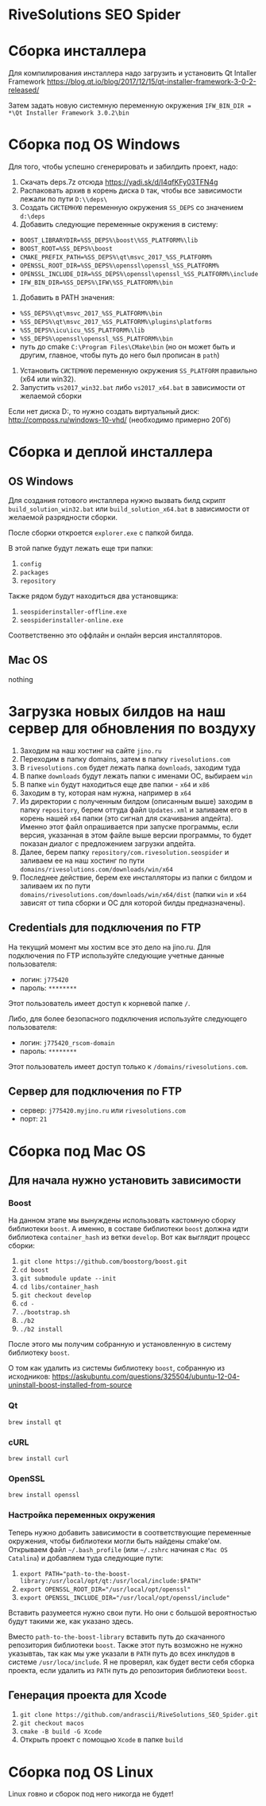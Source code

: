 # RiveSolutions SEO Spider

# Сборка инсталлера

Для компилирования инсталлера надо загрузить и установить Qt Intaller Framework https://blog.qt.io/blog/2017/12/15/qt-installer-framework-3-0-2-released/

Затем задать новую системную переменную окружения `IFW_BIN_DIR = *\Qt Installer Framework 3.0.2\bin`

# Сборка под OS Windows

Для того, чтобы успешно сгенерировать и забилдить проект, надо:
1. Скачать deps.7z отсюда https://yadi.sk/d/I4qfKFy03TFN4g
1. Распаковать архив в корень диска `D` так, чтобы все зависимости лежали по пути `D:\\deps\`
1. Создать `СИСТЕМНУЮ` переменную окружения `SS_DEPS` со значением `d:\deps`
1. Добавить следующие переменные окружения в систему:
- `BOOST_LIBRARYDIR=%SS_DEPS%\boost\%SS_PLATFORM%\lib`
- `BOOST_ROOT=%SS_DEPS%\boost`
- `CMAKE_PREFIX_PATH=%SS_DEPS%\qt\msvc_2017_%SS_PLATFORM%`
- `OPENSSL_ROOT_DIR=%SS_DEPS%\openssl\openssl_%SS_PLATFORM%`
- `OPENSSL_INCLUDE_DIR=%SS_DEPS%\openssl\openssl_%SS_PLATFORM%\include`
- `IFW_BIN_DIR=%SS_DEPS%\IFW\%SS_PLATFORM%\bin`
1. Добавить в PATH значения:
- `%SS_DEPS%\qt\msvc_2017_%SS_PLATFORM%\bin`
- `%SS_DEPS%\qt\msvc_2017_%SS_PLATFORM%\plugins\platforms`
- `%SS_DEPS%\icu\icu_%SS_PLATFORM%\lib`
- `%SS_DEPS%\openssl\openssl_%SS_PLATFORM%\bin`
- путь до cmake `C:\Program Files\CMake\bin` (но он может быть и другим, главное, чтобы путь до него был прописан в `path`)
1. Установить `СИСТЕМНУЮ` переменную окружения `SS_PLATFORM` правильно (x64 или win32).
1. Запустить `vs2017_win32.bat` либо `vs2017_x64.bat` в зависимости от желаемой сборки

Если нет диска D:, то нужно создать виртуальный диск: http://composs.ru/windows-10-vhd/ (необходимо примерно 20Гб)

# Сборка и деплой инсталлера

## OS Windows

Для создания готового инсталлера нужно вызвать билд скрипт `build_solution_win32.bat` или `build_solution_x64.bat` в зависимости от желаемой разрядности сборки. 

После сборки откроется `explorer.exe` с папкой билда.

В этой папке будут лежать еще три папки:
1. `config`
2. `packages`
3. `repository`

Также рядом будут находиться два установщика:
1. `seospiderinstaller-offline.exe`
2. `seospiderinstaller-online.exe`

Соответственно это оффлайн и онлайн версия инсталляторов.

## Mac OS

nothing

# Загрузка новых билдов на наш сервер для обновления по воздуху

1. Заходим на наш хостинг на сайте `jino.ru`
2. Переходим в папку domains, затем в папку `rivesolutions.com`
3. В `rivesolutions.com` будет лежать папка `downloads`, заходим туда
4. В папке `downloads` будут лежать папки с именами ОС, выбираем `win`
5. В папке `win` будут находиться еще две папки - `х64` и `х86`
6. Заходим в ту, которая нам нужна, например в `х64`
7. Из директории с полученным билдом (описанным выше) заходим в папку `repository`, берем оттуда файл `Updates.xml`
	и заливаем его в корень нашей `х64` папки (это сигнал для скачивания апдейта).
	Именно этот файл опрашивается при запуске программы, если версия, указанная в этом файле выше версии программы, то будет показан диалог с предложением загрузки апдейта.
8. Далее, берем папку `repository/com.rivesolution.seospider` и заливаем ее на наш хостинг по пути `domains/rivesolutions.com/downloads/win/x64`
9. Последнее действие, берем exe инсталляторы из папки с билдом и заливаем их по пути `domains/rivesolutions.com/downloads/win/x64/dist` (папки `win` и `x64` зависят от типа сборки и ОС для которой билды предназначены).

## Credentials для подключения по FTP

На текущий момент мы хостим все это дело на jino.ru.
Для подключения по FTP используйте следующие учетные данные пользователя:
- логин: `j775420`
- пароль: `********`

Этот пользователь имеет доступ к корневой папке `/`.

Либо, для более безопасного подключения используйте следующего пользователя:
- логин: `j775420_rscom-domain`
- пароль: `********`

Этот пользователь имеет доступ только к `/domains/rivesolutions.com`.

## Сервер для подключения по FTP

- сервер: `j775420.myjino.ru` или `rivesolutions.com`
- порт: `21`

# Сборка под Mac OS

## Для начала нужно установить зависимости

### Boost

На данном этапе мы вынуждены использовать кастомную сборку библиотеки `boost`.
А именно, в составе библиотеки `boost` должна идти библиотека `container_hash` из ветки `develop`.
Вот как выглядит процесс сборки:

1. `git clone https://github.com/boostorg/boost.git`
2. `cd boost`
3. `git submodule update --init`
4. `cd libs/container_hash`
5. `git checkout develop`
6. `cd -`
7. `./bootstrap.sh`
8. `./b2`
9. `./b2 install`

После этого мы получим собранную и установленную в систему библиотеку `boost`.

О том как удалить из системы библиотеку `boost`, собранную из исходников: https://askubuntu.com/questions/325504/ubuntu-12-04-uninstall-boost-installed-from-source

### Qt

`brew install qt`

### cURL

`brew install curl`

### OpenSSL

`brew install openssl`

### Настройка переменных окружения

Теперь нужно добавить зависимости в соответствующие переменные окружения, чтобы библиотеки могли быть найдены cmake'ом.
Открываем файл `~/.bash_profile` (или `~/.zshrc` начиная с `Mac OS Catalina`) и добавляем туда следующие пути:

1. `export PATH="path-to-the-boost-library:/usr/local/opt/qt:/usr/local/include:$PATH"`
2. `export OPENSSL_ROOT_DIR="/usr/local/opt/openssl"`
3. `export OPENSSL_INCLUDE_DIR="/usr/local/opt/openssl/include"`

Вставить разумеется нужно свои пути.
Но они с большой вероятностью будут такими же, как указано здесь.

Вместо `path-to-the-boost-library` вставить путь до скачанного репозитория библиотеки `boost`.
Также этот путь возможно не нужно указывтаь, так как мы уже указали в `PATH` путь до всех инклудов в системе `/usr/loca/include`.
Я не проверял, как будет вести себя сборка проекта, если удалить из `PATH` путь до репозитория библиотеки `boost`.

## Генерация проекта для Xcode

1. `git clone https://github.com/andrascii/RiveSolutions_SEO_Spider.git`
2. `git checkout macos`
3. `cmake -B build -G Xcode`
4. Открыть проект с помощью `Xcode` в папке `build`

# Сборка под OS Linux

Linux говно и сборок под него никогда не будет!

